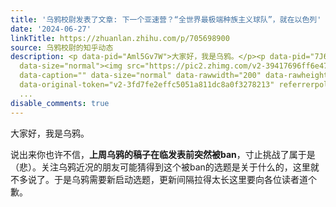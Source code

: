 ```yaml
---
title: '乌鸦校尉发表了文章: 下一个亚速营？“全世界最极端种族主义球队”，就在以色列'
date: '2024-06-27'
linkTitle: https://zhuanlan.zhihu.com/p/705698900
source: 乌鸦校尉的知乎动态
description: <p data-pid="Aml5Gv7W">大家好，我是乌鸦。</p><p data-pid="7J6t_UqN">说出来你也许不信，<b>上周乌鸦的稿子在临发表前突然被ban</b>，寸止挑战了属于是（悲）。关注乌鸦近况的朋友可能猜得到这个被ban的选题是关于什么的，这里就不多说了。于是乌鸦需要新启动选题，更新间隔拉得太长这里要向各位读者道个歉。</p><figure
  data-size="normal"><img src="https://pic2.zhimg.com/v2-39417696ff6e47c47f52a2732c4781b1.jpg"
  data-caption="" data-size="normal" data-rawwidth="200" data-rawheight="200" class="content_image"
  data-original-token="v2-3fd7fe2effc5051a811dc8a0f3278213" referrerpolicy="no-referrer
  ...
disable_comments: true
---
```

<p data-pid="Aml5Gv7W">大家好，我是乌鸦。</p><p data-pid="7J6t_UqN">说出来你也许不信，<b>上周乌鸦的稿子在临发表前突然被ban</b>，寸止挑战了属于是（悲）。关注乌鸦近况的朋友可能猜得到这个被ban的选题是关于什么的，这里就不多说了。于是乌鸦需要新启动选题，更新间隔拉得太长这里要向各位读者道个歉。</p><figure data-size="normal"><img src="https://pic2.zhimg.com/v2-39417696ff6e47c47f52a2732c4781b1.jpg" data-caption="" data-size="normal" data-rawwidth="200" data-rawheight="200" class="content_image" data-original-token="v2-3fd7fe2effc5051a811dc8a0f3278213" referrerpolicy="no-referrer ...